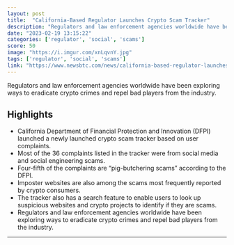 ```yaml
---
layout: post
title:  "California-Based Regulator Launches Crypto Scam Tracker"
description: "Regulators and law enforcement agencies worldwide have been exploring ways to eradicate crypto crimes and repel bad players from the industry."
date: "2023-02-19 13:15:22"
categories: ['regulator', 'social', 'scams']
score: 50
image: "https://i.imgur.com/xnLqvnY.jpg"
tags: ['regulator', 'social', 'scams']
link: "https://www.newsbtc.com/news/california-based-regulator-launches-crypto-scam-tracker/"
---
```


Regulators and law enforcement agencies worldwide have been exploring ways to eradicate crypto crimes and repel bad players from the industry.

## Highlights

- California Department of Financial Protection and Innovation (DFPI) launched a newly launched crypto scam tracker based on user complaints.
- Most of the 36 complaints listed in the tracker were from social media and social engineering scams.
- Four-fifth of the complaints are “pig-butchering scams” according to the DFPI.
- Imposter websites are also among the scams most frequently reported by crypto consumers.
- The tracker also has a search feature to enable users to look up suspicious websites and crypto projects to identify if they are scams.
- Regulators and law enforcement agencies worldwide have been exploring ways to eradicate crypto crimes and repel bad players from the industry.

---
